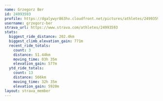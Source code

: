 ```yaml
---
name: Grzegorz Ber
id: 24993593
profile: https://dgalywyr863hv.cloudfront.net/pictures/athletes/24993593/7453165/11/large.jpg
username: grzegorz-ber
strava_url: https://www.strava.com/athletes/24993593
stats:
  biggest_ride_distance: 202.4km
  biggest_climb_elevation_gain: 771m
  recent_ride_totals:
    count: 3
    distance: 51.44km
    moving_time: 03h 35m
    elevation_gain: 577m
  ytd_ride_totals:
    count: 13
    distance: 566km
    moving_time: 32h 35m
    elevation_gain: 5920m
layout: strava_member
--- 
```

